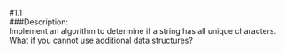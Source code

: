 #1.1  
###Description:  
Implement an algorithm to determine if a string has all unique characters. What if you cannot use additional data structures?